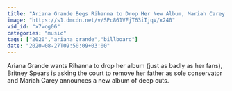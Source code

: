 ```yaml
---
title: "Ariana Grande Begs Rihanna to Drop Her New Album, Mariah Carey Set to Drop Deep Cuts Album & More Billboard News"
image: "https://s1.dmcdn.net/v/SPc861VFjT63iIjqV/x240"
vid_id: "x7vog06"
categories: "music"
tags: ["2020","ariana grande","billboard"]
date: "2020-08-27T09:50:09+03:00"
---
```

Ariana Grande wants Rihanna to drop her album (just as badly as her fans), Britney Spears is asking the court to remove her father as sole conservator and Mariah Carey announces a new album of deep cuts.

